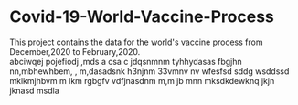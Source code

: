 # Covid-19-World-Vaccine-Process
This project contains  the data for the world's vaccine process from December,2020 to February,2020.  
abciwqej
pojefiodj
,mds a
csa c
jdqsnmnm
tyhhydasas
fbgjhn
nn,mbhewhbem, 
, m,dasadsnk
h3njnm 
33vmnv nv
wfesfsd
sddg
wsddssd
mklkmjhbvm
m  lkm
rgbgfv
vdfjnasdnm
m,m
jb
mnn
mksdkdewknq
jkjn
jknasd
msdla
